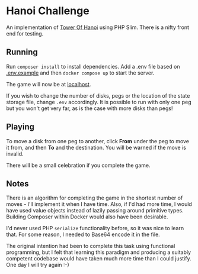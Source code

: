 # Hanoi Challenge

An implementation of [Tower Of Hanoi](https://en.wikipedia.org/wiki/Tower_of_Hanoi) using PHP Slim. There is a nifty front end for testing.

## Running

Run ```composer install``` to install dependencies. Add a .env file based on [.env.example](./.env.example) and then ```docker compose up``` to start the server.

The game will now be at [localhost](http://localhost/).

If you wish to change the number of disks, pegs or the location of the state storage file, change ```.env``` accordingly. It is possible to run with only one peg but you won't get very far, as is the case with more disks than pegs!

## Playing

To move a disk from one peg to another, click **From** under the peg to move it from, and then **To** and the destination. You will be warned if the move is invalid.

There will be a small celebration if you complete the game.

## Notes

There is an algorithm for completing the game in the shortest number of moves - I'll implement it when I have time. Also, if I'd had more time, I would have used value objects instead of lazily passing around primitive types. Building Composer within Docker would also have been desirable.

I'd never used PHP ```serialize``` functionality before, so it was nice to learn that. For some reason, I needed to Base64 encode it in the file.

The original intention had been to complete this task using functional programming, but I felt that learning this paradigm and producing a suitably competent codebase would have taken much more time than I could justify. One day I will try again :-)
